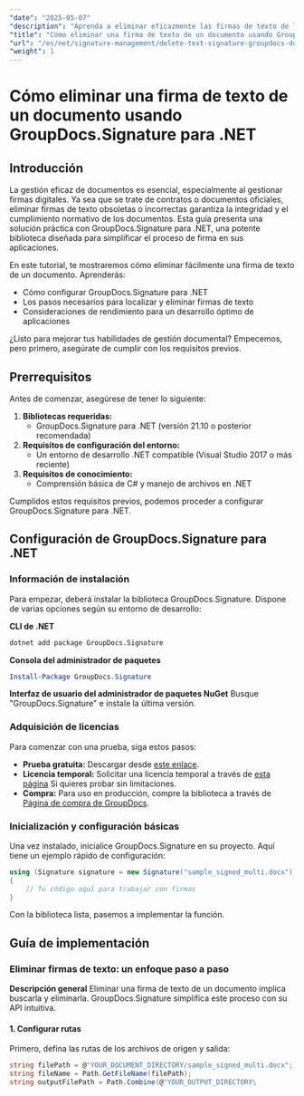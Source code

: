 ```yaml
---
"date": "2025-05-07"
"description": "Aprenda a eliminar eficazmente las firmas de texto de los documentos con GroupDocs.Signature para .NET. Mejore la gestión de sus documentos con esta guía sencilla."
"title": "Cómo eliminar una firma de texto de un documento usando GroupDocs.Signature para .NET"
"url": "/es/net/signature-management/delete-text-signature-groupdocs-dotnet/"
"weight": 1
---
```


# Cómo eliminar una firma de texto de un documento usando GroupDocs.Signature para .NET

## Introducción

La gestión eficaz de documentos es esencial, especialmente al gestionar firmas digitales. Ya sea que se trate de contratos o documentos oficiales, eliminar firmas de texto obsoletas o incorrectas garantiza la integridad y el cumplimiento normativo de los documentos. Esta guía presenta una solución práctica con GroupDocs.Signature para .NET, una potente biblioteca diseñada para simplificar el proceso de firma en sus aplicaciones.

En este tutorial, te mostraremos cómo eliminar fácilmente una firma de texto de un documento. Aprenderás:
- Cómo configurar GroupDocs.Signature para .NET
- Los pasos necesarios para localizar y eliminar firmas de texto
- Consideraciones de rendimiento para un desarrollo óptimo de aplicaciones

¿Listo para mejorar tus habilidades de gestión documental? Empecemos, pero primero, asegúrate de cumplir con los requisitos previos.

## Prerrequisitos

Antes de comenzar, asegúrese de tener lo siguiente:
1. **Bibliotecas requeridas:**
   - GroupDocs.Signature para .NET (versión 21.10 o posterior recomendada)
2. **Requisitos de configuración del entorno:**
   - Un entorno de desarrollo .NET compatible (Visual Studio 2017 o más reciente)
3. **Requisitos de conocimiento:**
   - Comprensión básica de C# y manejo de archivos en .NET

Cumplidos estos requisitos previos, podemos proceder a configurar GroupDocs.Signature para .NET.

## Configuración de GroupDocs.Signature para .NET

### Información de instalación

Para empezar, deberá instalar la biblioteca GroupDocs.Signature. Dispone de varias opciones según su entorno de desarrollo:

**CLI de .NET**
```bash
dotnet add package GroupDocs.Signature
```

**Consola del administrador de paquetes**
```powershell
Install-Package GroupDocs.Signature
```

**Interfaz de usuario del administrador de paquetes NuGet**
Busque "GroupDocs.Signature" e instale la última versión.

### Adquisición de licencias

Para comenzar con una prueba, siga estos pasos:
- **Prueba gratuita:** Descargar desde [este enlace](https://releases.groupdocs.com/signature/net/).
- **Licencia temporal:** Solicitar una licencia temporal a través de [esta página](https://purchase.groupdocs.com/temporary-license/) Si quieres probar sin limitaciones.
- **Compra:** Para uso en producción, compre la biblioteca a través de [Página de compra de GroupDocs](https://purchase.groupdocs.com/buy).

### Inicialización y configuración básicas

Una vez instalado, inicialice GroupDocs.Signature en su proyecto. Aquí tiene un ejemplo rápido de configuración:

```csharp
using (Signature signature = new Signature("sample_signed_multi.docx"))
{
    // Tu código aquí para trabajar con firmas
}
```

Con la biblioteca lista, pasemos a implementar la función.

## Guía de implementación

### Eliminar firmas de texto: un enfoque paso a paso

**Descripción general**
Eliminar una firma de texto de un documento implica buscarla y eliminarla. GroupDocs.Signature simplifica este proceso con su API intuitiva.

#### 1. Configurar rutas
Primero, defina las rutas de los archivos de origen y salida:

```csharp
string filePath = @"YOUR_DOCUMENT_DIRECTORY/sample_signed_multi.docx"; // Actualizar con la ruta del archivo real
string fileName = Path.GetFileName(filePath);
string outputFilePath = Path.Combine(@"YOUR_OUTPUT_DIRECTORY\